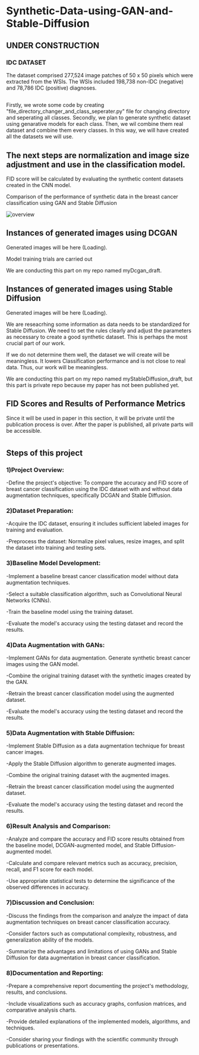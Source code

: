 # Synthetic-Data-using-GAN-and-Stable-Diffusion
<h2>UNDER CONSTRUCTION</h2>

<h3>IDC DATASET</h3>
The dataset comprised 277,524 image patches of 50 x 50 pixels which were extracted from the WSIs. The WSIs included 198,738 non-IDC (negative) and 78,786 IDC (positive) diagnoses.
<h2></h2>
Firstly, we wrote some code by creating "file_directory_changer_and_class_seperater.py" file for changing directory and seperating all classes.
Secondly, we plan to generate synthetic dataset using genarative models for each class. Then, we wil combine them real dataset and combine them every classes.
In this way, we will have created all the datasets we will use.

<h2>The next steps are normalization and image size adjustment and use in the classification model.</h2>

FID score will be calculated by evaluating the synthetic content datasets created in the CNN model.

Comparison of the performance of synthetic data in the breast cancer classification using GAN and Stable Diffusion

![overview](https://user-images.githubusercontent.com/117897880/229492793-2b2c3476-8766-4cf9-b214-cf787f3527f2.png)

<h2>Instances of generated images using DCGAN</h2>

Generated images will be here (Loading).

Model training trials are carried out

We are conducting this part on my repo named myDcgan_draft.
<h2>Instances of generated images using Stable Diffusion</h2>

Generated images will be here (Loading).

We are reseacrhing some information as data needs to be standardized for Stable Diffusion. We need to set the rules clearly and adjust the parameters as necessary to create a good synthetic dataset. This is perhaps the most crucial part of our work.

If we do not determine them well, the dataset we will create will be meaningless. It lowers Classification performance and is not close to real data. Thus, our work will be meaningless.

We are conducting this part on my repo named myStableDiffusion_draft, but this part is private repo because my paper has not been published yet.

<h2>FID Scores and Results of Performance Metrics</h2>
Since it will be used in paper in this section, it will be private until the publication process is over. After the paper is published, all private parts will be accessible.
 <h1></h1>
  <h1></h1>
 <h1></h1>

<h2>Steps of this project</h2>
 
<h3>1)Project Overview:</h3>

-Define the project's objective: To compare the accuracy and FID score of breast cancer classification using the IDC dataset with and without data augmentation techniques, specifically DCGAN and Stable Diffusion.

<h3>2)Dataset Preparation:</h3>

-Acquire the IDC dataset, ensuring it includes sufficient labeled images for training and evaluation.

-Preprocess the dataset: Normalize pixel values, resize images, and split the dataset into training and testing sets.

<h3>3)Baseline Model Development:</h3>

-Implement a baseline breast cancer classification model without data augmentation techniques.

-Select a suitable classification algorithm, such as Convolutional Neural Networks (CNNs).

-Train the baseline model using the training dataset.

-Evaluate the model's accuracy using the testing dataset and record the results.

<h3>4)Data Augmentation with GANs:</h3>

-Implement GANs for data augmentation. Generate synthetic breast cancer images using the GAN model.

-Combine the original training dataset with the synthetic images created by the GAN.

-Retrain the breast cancer classification model using the augmented dataset.

-Evaluate the model's accuracy using the testing dataset and record the results.

<h3>5)Data Augmentation with Stable Diffusion:</h3>

-Implement Stable Diffusion as a data augmentation technique for breast cancer images.

-Apply the Stable Diffusion algorithm to generate augmented images.

-Combine the original training dataset with the augmented images.

-Retrain the breast cancer classification model using the augmented dataset.

-Evaluate the model's accuracy using the testing dataset and record the results.

<h3>6)Result Analysis and Comparison:</h3>

-Analyze and compare the accuracy and FID score results obtained from the baseline model, DCGAN-augmented model, and Stable Diffusion-augmented model.

-Calculate and compare relevant metrics such as accuracy, precision, recall, and F1 score for each model.

-Use appropriate statistical tests to determine the significance of the observed differences in accuracy.

<h3>7)Discussion and Conclusion:</h3>

-Discuss the findings from the comparison and analyze the impact of data augmentation techniques on breast cancer classification accuracy.

-Consider factors such as computational complexity, robustness, and generalization ability of the models.

-Summarize the advantages and limitations of using GANs and Stable Diffusion for data augmentation in breast cancer classification.

<h3>8)Documentation and Reporting:</h3>

-Prepare a comprehensive report documenting the project's methodology, results, and conclusions.

-Include visualizations such as accuracy graphs, confusion matrices, and comparative analysis charts.

-Provide detailed explanations of the implemented models, algorithms, and techniques.

-Consider sharing your findings with the scientific community through publications or presentations.
